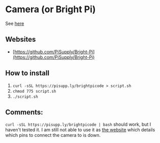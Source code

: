# Camera (or Bright Pi)

See [here](https://uk.pi-supply.com/products/bright-pi-bright-white-ir-camera-light-raspberry-pi)

## Websites

  * [https://github.com/PiSupply/Bright-Pi](https://github.com/PiSupply/Bright-Pi)

## How to install
 1. `curl -sSL https://pisupp.ly/brightpicode > script.sh`
 2. `chmod 775 script.sh`
 3. `./script.sh`

## Comments:
`curl -sSL https://pisupp.ly/brightpicode | bash` should work, but I haven't tested it. I am still not able to use it as [the website](https://learn.pi-supply.com/make/bright-pi-quickstart-faq/) which details which pins to connect the camera to is down.
